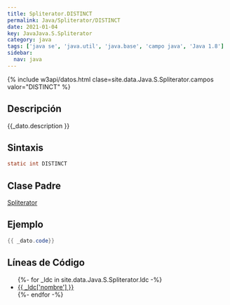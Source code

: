 ```yaml
---
title: Spliterator.DISTINCT
permalink: Java/Spliterator/DISTINCT
date: 2021-01-04
key: JavaJava.S.Spliterator
category: java
tags: ['java se', 'java.util', 'java.base', 'campo java', 'Java 1.8']
sidebar: 
  nav: java
---
```


{% include w3api/datos.html clase=site.data.Java.S.Spliterator.campos valor="DISTINCT" %}

## Descripción
{{_dato.description }}

## Sintaxis
~~~java
static int DISTINCT
~~~

## Clase Padre
[Spliterator](/Java/Spliterator/)

## Ejemplo
~~~java
{{ _dato.code}}
~~~

## Líneas de Código
<ul>
{%- for _ldc in site.data.Java.S.Spliterator.ldc -%}
   <li>
       <a href="{{_ldc['url'] }}">{{ _ldc['nombre'] }}</a>
   </li>
{%- endfor -%}
</ul>
